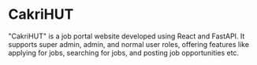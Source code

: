 # CakriHUT
"CakriHUT" is a job portal website developed using React and FastAPI. It supports super admin, admin, and normal user roles, offering features like applying for jobs, searching for jobs, and posting job opportunities etc.
